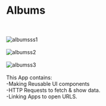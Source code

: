 # Albums
<br /><br />
![albumsss1](https://user-images.githubusercontent.com/28184542/37959999-df5648de-31cd-11e8-8261-4f6666ddaae1.png)
<br /><br />
![albumss2](https://user-images.githubusercontent.com/28184542/37960034-f70bf9e2-31cd-11e8-8832-89402cbad421.png)
<br /><br />
![albumss3](https://user-images.githubusercontent.com/28184542/37960066-0b8d9e66-31ce-11e8-89b2-b670d214f7e9.png)
<br /><br />
This App contains:<br />
-Making Reusable UI components<br />
-HTTP Requests to fetch & show data.<br />
-Linking Apps to open URLS.<br />